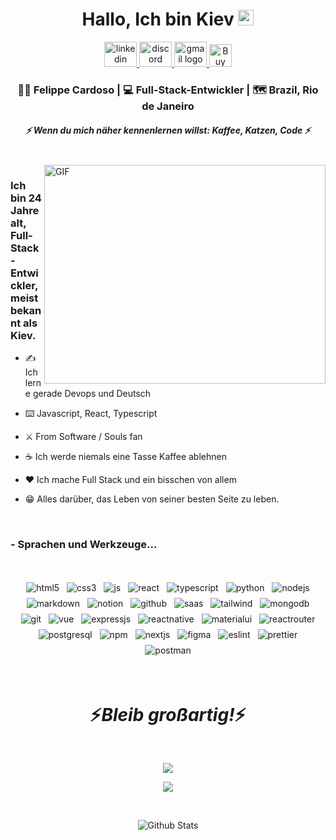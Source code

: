 <div align="center">
   <h1>Hallo, Ich bin Kiev <img src="https://media.giphy.com/media/hvRJCLFzcasrR4ia7z/giphy.gif" width="25px"></h1>
</div>
<p align='center'>
  <a href="https://www.linkedin.com/in/kievdev/" target="_blank">
    <img src="https://raw.githubusercontent.com/maurodesouza/profile-readme-generator/master/src/assets/icons/social/linkedin/default.svg" width="52" height="40" alt="linkedin logo"  />
  </a>
  <a href="https://discord.com/users/kievdevops" target="_blank">
    <img src="https://raw.githubusercontent.com/maurodesouza/profile-readme-generator/master/src/assets/icons/social/discord/default.svg" width="52" height="40" alt="discord logo"  />
  </a>
  <a href="mailto:kievdevops@gmail.com" target="_blank">
    <img src="https://raw.githubusercontent.com/maurodesouza/profile-readme-generator/master/src/assets/icons/social/gmail/default.svg" width="52" height="40" alt="gmail logo"  />
  </a>
  <a href='https://ko-fi.com/Q5Q617BQD8' target='_blank'><img height='36' style='border:0px;height:36px;' src='https://storage.ko-fi.com/cdn/kofi5.png?v=6' border='0' alt='Buy Me a Coffee at ko-fi.com' /></a>
</p>

<div align="center">
<h3> 👨‍💻 Felippe Cardoso | 💻 Full-Stack-Entwickler | 🗺️ Brazil, Rio de Janeiro </h3>
</div>
<h5 align="center">
   <i>⚡️ Wenn du mich näher kennenlernen willst: Kaffee, Katzen, Code ⚡️</i>
</h5>
<br />
<img align="right" height="350px" width="450px" alt="GIF" src="https://media3.giphy.com/media/v1.Y2lkPTc5MGI3NjExbjJ0Zm85dzlvN242bG4zNG82bDNweXB3anc1anhjdnN2ZjMyejNtbyZlcD12MV9pbnRlcm5hbF9naWZfYnlfaWQmY3Q9Zw/MDJ9IbxxvDUQM/giphy.webp" />
<p align="center">
  <h3> Ich bin 24 Jahre alt, Full-Stack-Entwickler, meist bekannt als Kiev.</h3>
</p>

- ✍️ Ich lerne gerade Devops und Deutsch

- ⌨️ Javascript, React, Typescript

- ⚔️ From Software / Souls fan

- ☕ Ich werde niemals eine Tasse Kaffee ablehnen

- :heart: Ich mache Full Stack und ein bisschen von allem

- 😁 Alles darüber, das Leben von seiner besten Seite zu leben.

<br />

### - Sprachen und Werkzeuge...

<br />
<p align="center">
  <img src="https://img.shields.io/badge/HTML5-E34F26?style=for-the-badge&logo=html5&logoColor=white" alt="html5" style="vertical-align:top; margin:4px">    
  <img src="https://img.shields.io/badge/CSS3-1572B6?style=for-the-badge&logo=css3&logoColor=white" alt="css3" style="vertical-align:top; margin:4px">
  <img src="https://img.shields.io/badge/JavaScript-F7DF1E?style=for-the-badge&logo=javascript&logoColor=black" alt="js" style="vertical-align:top; margin:4px">
  <img src="https://img.shields.io/badge/React-20232A?style=for-the-badge&logo=react&logoColor=61DAFB" alt="react" style="vertical-align:top; margin:4px">
  <img src="https://img.shields.io/badge/TypeScript-007ACC?style=for-the-badge&logo=typescript&logoColor=white" alt="typescript" style="vertical-align:top; margin:4px">
  <img src="https://img.shields.io/badge/Python-3776AB?style=for-the-badge&logo=python&logoColor=white" alt="python" style="vertical-align:top; margin:4px">
  <img src="https://img.shields.io/badge/Node.js-43853D?style=for-the-badge&logo=node.js&logoColor=white" alt="nodejs" style="vertical-align:top; margin:4px">
  <img src="https://img.shields.io/badge/Markdown-000000?style=for-the-badge&logo=markdown&logoColor=white" alt="markdown" style="vertical-align:top; margin:4px">
  <img src="https://img.shields.io/badge/Notion-000000?style=for-the-badge&logo=notion&logoColor=white" alt="notion" style="vertical-align:top; margin:4px">
  <img src="https://img.shields.io/badge/GitHub-100000?style=for-the-badge&logo=github&logoColor=white" alt="github" style="vertical-align:top; margin:4px">
  <img src="https://img.shields.io/badge/Sass-CC6699?style=for-the-badge&logo=sass&logoColor=white" alt="saas" style="vertical-align:top; margin:4px">
  <img src="https://img.shields.io/badge/Tailwind_CSS-38B2AC?style=for-the-badge&logo=tailwind-css&logoColor=white" alt="tailwind" style="vertical-align:top; margin:4px">
  <img src="https://img.shields.io/badge/MongoDB-4EA94B?style=for-the-badge&logo=mongodb&logoColor=white" alt="mongodb" style="vertical-align:top; margin:4px">
  <img src="https://img.shields.io/badge/GIT-E44C30?style=for-the-badge&logo=git&logoColor=white" alt="git" style="vertical-align:top; margin:4px">
  <img src ="https://img.shields.io/badge/Vue.js-35495E?style=for-the-badge&logo=vue.js&logoColor=4FC08D" alt="vue" style="vertical-align:top; margin:4px">
  <img src="https://img.shields.io/badge/Express.js-404D59?style=for-the-badge" alt="expressjs" style="vertical-align:top; margin:4px">
  <img src="https://img.shields.io/badge/React_Native-20232A?style=for-the-badge&logo=react&logoColor=61DAFB" alt="reactnative" style="vertical-align:top; margin:4px">
  <img src="https://img.shields.io/badge/Material--UI-0081CB?style=for-the-badge&logo=material-ui&logoColor=white" alt="materialui" style="vertical-align:top; margin:4px">
  <img src="https://img.shields.io/badge/React_Router-CA4245?style=for-the-badge&logo=react-router&logoColor=white" alt="reactrouter" style="vertical-align:top; margin:4px">
  <img src="https://img.shields.io/badge/PostgreSQL-316192?style=for-the-badge&logo=postgresql&logoColor=white" alt="postgresql" style="vertical-align:top; margin:4px">
  <img src="https://img.shields.io/badge/npm-CB3837?style=for-the-badge&logo=npm&logoColor=white" alt="npm" style="vertical-align:top; margin:4px">
  <img src="https://img.shields.io/badge/Next.js-000?logo=nextdotjs&logoColor=fff&style=for-the-badge" alt="nextjs" style="vertical-align:top; margin:4px">
  <img src="https://img.shields.io/badge/Figma-F24E1E?style=for-the-badge&logo=figma&logoColor=white" alt="figma" style="vertical-align:top; margin:4px">
  <img src="https://img.shields.io/badge/eslint-3A33D1?style=for-the-badge&logo=eslint&logoColor=white" alt="eslint" style="vertical-align:top; margin:4px">
  <img src="https://img.shields.io/badge/prettier-1A2C34?style=for-the-badge&logo=prettier&logoColor=F7BA3E" alt="prettier" style="vertical-align:top; margin:4px">
  <img src="https://img.shields.io/badge/Postman-FF6C37?style=for-the-badge&logo=postman&logoColor=white" alt="postman" style="vertical-align:top; margin:4px">
</p>
<br />
<h1 align='center'>⚡️<i>Bleib großartig!</i>⚡️</h1>
<br />
<p align="center">
  <img src="https://spotify-github-profile.kittinanx.com/api/view.svg?uid=314h5plbg4pkdmvu6hsbivdlvooq&cover_image=true&theme=novatorem&show_offline=true&background_color=121212&interchange=false&bar_color=53b14f&bar_color_cover=true">
</p>

<p align="center">
  <img src="https://spotify-recently-played-readme.vercel.app/api?user=314h5plbg4pkdmvu6hsbivdlvooq">
</p>
<br />
<p align="center">
        <img src="https://raw.githubusercontent.com/mayhemantt/mayhemantt/Update/svg/Bottom.svg" alt="Github Stats" />
</p>
